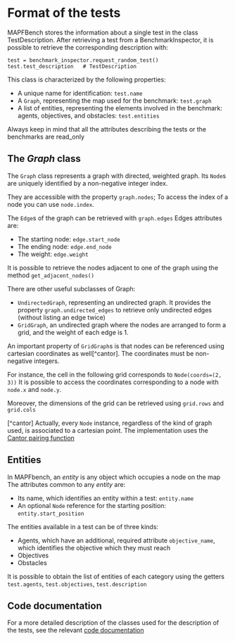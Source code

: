 # Format of the tests

MAPFBench stores the information about a single test 
in the class TestDescription. After retrieving a test
from a BenchmarkInspector, it is possible to retrieve 
the corresponding description with:

```{python}
test = benchmark_inspector.request_random_test()
test.test_description   # TestDescription 
```
This class is characterized by the following properties:

- A unique name for identification: `test.name`
- A `Graph`, representing the map used for the benchmark: `test.graph`
- A list of entities, representing the elements involved in the benchmark: agents, objectives, and obstacles: `test.entities`

Always keep in mind that all the attributes describing
the tests or the benchmarks are read_only

## The _Graph_ class

The `Graph` class represents a graph with directed, weighted graph.
Its `Node`s are uniquely identified by a non-negative integer index.

They are accessible with the property `graph.nodes`;
To access the index of a node you can use `node.index`.

The `Edge`s of the graph can be retrieved with `graph.edges`
Edges attributes are:
- The starting node: `edge.start_node`
- The ending node: `edge.end_node`
- The weight: `edge.weight`

It is possible to retrieve the nodes adjacent to one of the graph
using the method `get_adjacent_nodes()`

There are other useful subclasses of Graph:
- `UndirectedGraph`, representing an undirected graph. 
It provides the property `graph.undirected_edges` to retrieve only
undirected edges (without listing an edge twice)
- `GridGraph`, an undirected graph where the nodes are arranged 
to form a grid, and the weight of each edge is 1.

An important property of `GridGraph`s is that nodes can be referenced
using cartesian coordinates as well[^cantor]. The coordinates must be non-negative
integers.

For instance, the cell in the following grid corresponds to `Node(coords=(2, 3))`
It is possible to access the coordinates corresponding to a node with
`node.x` and `node.y`.

Moreover, the dimensions of the grid can be retrieved using `grid.rows` and `grid.cols`

[^cantor] Actually, every `Node` instance, regardless of the kind of graph used,
is associated to a cartesian point. The implementation uses the [Cantor pairing function](https://en.wikipedia.org/wiki/Pairing_function#Cantor_pairing_function)

## Entities

In MAPFbench, an _entity_ is any object which occupies a node on the map
The attributes common to any _entity_ are:
- Its name, which identifies an entity within a test: `entity.name`
- An optional `Node` reference for the starting position: `entity.start_position`

The entities available in a test can be of three kinds:
- Agents, which have an additional, required attribute `objective_name`, which
identifies the objective which they must reach
- Objectives
- Obstacles

It is possible to obtain the list of entities of each category 
using the getters `test.agents`, `test.objectives`, `test.description`

## Code documentation

For a more detailed description of the classes used for the description of 
the tests, see the relevant [code documentation](../source/mapfbench.description)

